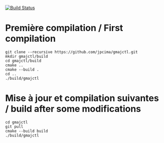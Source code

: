 [![Build Status](https://semaphoreci.com/api/v1/jpcima/gmajctl-2/branches/master/badge.svg)](https://semaphoreci.com/jpcima/gmajctl-2)

# Première compilation / First compilation

```
git clone --recursive https://github.com/jpcima/gmajctl.git
mkdir gmajctl/build
cd gmajctl/build
cmake ..
cmake --build .
cd ..
./build/gmajctl
```
# Mise à jour et compilation suivantes / build after some modifications

```
cd gmajctl
git pull
cmake --build build
./build/gmajctl
```
